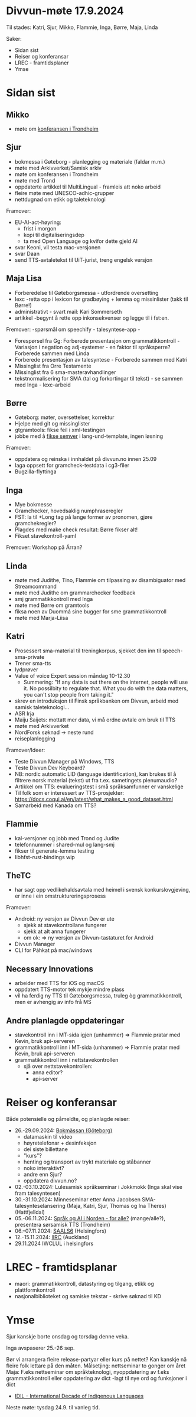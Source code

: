 # Divvun-møte 17.9.2024

Til stades: Katri, Sjur, Mikko, Flammie, Inga, Børre, Maja, Linda

Saker:

- Sidan sist
- Reiser og konferansar
- LREC - framtidsplaner
- Ymse

# Sidan sist

## Mikko

- møte om [konferansen i Trondheim](https://www.ntnu.edu/norwai/sprak-og-ai-i-norden)

## Sjur

- bokmessa i Gøteborg - planlegging og materiale (faldar m.m.)
- møte med Arkivverket/Samisk arkiv
- møte om konferansen i Trondheim
- møte med Trond
- oppdaterte artikkel til MultiLingual - framleis att noko arbeid
- fleire møte med UNESCO-adhic-grupper
- nettdugnad om etikk og taleteknologi

Framover:

- EU-AI-act-høyring:
    - frist i morgon
    - kopi til digitaliseringsdep
    - ta med Open Language og kvifor dette gjeld AI
- svar Keoni, vil testa mac-versjonen
- svar Daan
- send TTS-avtaletekst til UiT-jurist, treng engelsk versjon

## Maja Lisa

- Forberedelse til Gøteborgsmessa - utfordrende oversetting
- lexc -retta opp i lexicon for gradbøying + lemma og missinlister (takk til Børre!)
- administrativt - svart mail: Kari Sommerseth
- artikkel -begynt å rette opp inkonsekvenser og legge til i fst:en.

Fremover:
-spørsmål om speechify - talesyntese-app - 
- Forespørsel fra Gg: Forberede presentasjon om grammatikkontroll - Variasjon i negation og adj-systemer - en faktor til språksperre? Forberede sammen med Linda
- Forberede presentasjon av talesyntese -  Forberede sammen med Katri
- Missinglist fra Orre Testamente
- Missinglist fra 6 sma-masteravhandlinger
- tekstnormalisering for SMA (tal og forkortingar til tekst) - se sammen med Inga - lexc-arbeid

## Børre

- Gøteborg: møter, oversettelser, korrektur
- Hjelpe med git og missinglister
- gtgramtools: fikse feil i xml-testingen
- jobbe med å [fikse semver](https://github.com/giellalt/template-lang-und/issues/27) i lang-und-template, ingen løsning

Framover:

- oppdatera og reinska i innhaldet på divvun.no innen 25.09
- laga oppsett for gramcheck-testdata i cg3-filer
- Bugzilla-flyttinga

## Inga

- Mye bokmesse
- Gramchecker, hovedsaklig numphraseregler 
- FST: la til +Long tag på lange former av pronomen, gjøre gramchekregler?
- Plagdes med make check resultat: Børre fikser alt!
- Fikset stavekontroll-yaml

Fremover: Workshop på Árran?
 
## Linda

- møte med Judithe, Tino, Flammie om tilpassing av disambiguator med Streamcommand
- møte med Judithe om grammarchecker feedback
- smj grammatikkontroll med Inga
- møte med Børre om gramtools
- fiksa noen av Duommá sine bugger for sme grammatikkontroll
- møte med Marja-Liisa

## Katri

- Prosessert sma-material til treningkorpus, sjekket den inn til speech-sma-private
- Trener sma-tts
- lydprøver
- Value of voice Expert session måndag 10-12.30
    - Summering: "If any data is out there on the internet, people will use it. No possilbity to regulate that. What you do with the data matters, you can't stop people from taking it."
- skrev en introduksjon til Finsk språkbanken om Divvun, arbeid med samisk taleteknologi...
- ASR Irja
- Maiju Saijets: mottatt mer data, vi må ordne avtale om bruk til TTS
- møte med Arkivverket
- NordForsk søknad -> neste rund
- reiseplanlegging

Framover/Ideer:

- Teste Divvun Manager på Windows, TTS
- Teste Divvun Dev Keyboard?
- NB: nordic automatic LID (language
  identification), kan brukes til å filtrere norsk
  material (tekst) ut fra t.ex. sametingets
  plenumaudio?
- Artikkel om TTS: evalueringstest i små språksamfunner er vanskelige
- Til folk som er interessert av TTS-prosjekter: <https://docs.coqui.ai/en/latest/what_makes_a_good_dataset.html>
- Samarbeid med Kanada om TTS?

## Flammie

- kal-versjoner og jobb med Trond og Judite
- telefonnummer i shared-mul og lang-smj
- fikser til generate-lemma testing
- libhfst-rust-bindings wip

## TheTC

- har sagt opp vedlikehaldsavtala med heimel i
  svensk konkurslovgjeving, er inne i ein
  omstruktureringsprosess

Framover:

- Android: ny versjon av Divvun Dev er ute
    - sjekk at stavekontrollane fungerer
    - sjekk at alt anna fungerer
    - om ok: => ny versjon av Divvun-tastaturet for Android
- Divvun Manager
- CLI for Páhkat på mac/windows

## Necessary Innovations

- arbeider med TTS for iOS og macOS
- oppdatert TTS-motor tek mykje mindre plass
- vil ha ferdig ny TTS til Gøteborgsmessa, truleg
  òg grammatikkontroll, men er avhengig av info
  frå MS

## Andre planlagde oppdateringar

- stavekontroll inn i MT-sida igjen (unhammer) => Flammie pratar med Kevin, bruk api-serveren
- grammatikkontroll inn i MT-sida (unhammer) => Flammie pratar med Kevin, bruk api-serveren
- grammatikkontroll inn i nettstavekontrollen
    - sjå over nettstavekontrollen:
        - anna editor?
        - api-server

# Reiser og konferansar

Både potensielle og påmeldte, og planlagde reiser:

- 26.-29.09.2024: [Bokmässan (Göteborg)](https://bokmassan.se/)
    - datamaskin til video
    - høyretelefonar + desinfeksjon
    - dei siste billettane
    - "kurs"?
    - henting og transport av trykt materiale og ståbanner
    - noko interaktivt?
    - andre enn Sjur?
    - oppdatera divvun.no?
- 02.-03.10.2024: Lulesamisk språkseminar i Jokkmokk (Inga skal vise fram talesyntesen)
- 30.-31.10.2024: Minneseminar etter Anna Jacobsen
  SMA-talesynteselansering (Maja, Katri, Sjur, Thomas og Ina Theres) (Hattfjelldal)
- 05.-06.11.2024: [Språk og AI i Norden - for alle?](https://www.ntnu.edu/norwai/sprak-og-ai-i-norden) (mange/alle?), presentera sørsamisk TTS (Trondheim)
- 06.–07.11.2024: [SAALS6](https://blogs.helsinki.fi/saals62024/) (Helsingfors)
- 12.-15.11.2024: [IIRC](https://www.iirc.ac.nz/) (Auckland)
- 29.11.2024 IWCLUL i helsingfors

# LREC - framtidsplanar

- maori: grammatikkontroll, datastyring og tilgang, etikk og plattformkontroll
- nasjonalbiblioteket og samiske tekstar - skrive søknad til KD

# Ymse

Sjur kanskje borte onsdag og torsdag denne veka.

Inga avspaserer 25.-26 sep.

Bør vi arrangera fleire release-partyar eller kurs på nettet? Kan kanskje nå fleire folk lettare på den måten. Målsetjing: nettseminar to gonger om året
Maja: F.eks nettseminar om språkteknologi, nyoppdatering av f.eks grammatikkontroll eller oppdatering av dict -lagt til nye ord og funksjoner i dict

- [IDIL - International Decade of Indigenous Languages](https://fpcc.ca/stories/the-decade-of-indigenous-languages/)

Neste møte: tysdag 24.9. til vanleg tid.
